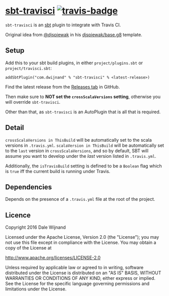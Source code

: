 # [sbt-travisci][] [![travis-badge][]](https://travis-ci.org/dwijnand/sbt-travisci)

[sbt-travisci]: https://github.com/dwijnand/sbt-travisci
[travis-badge]: https://travis-ci.org/dwijnand/sbt-travisci.svg?branch=master

`sbt-travisci` is an [sbt](http://www.scala-sbt.org/) plugin to integrate with Travis CI.

Original idea from [@djspiewak][] in his [djspiewak/base.g8][] template.

[@djspiewak]: https://github.com/djspiewak
[djspiewak/base.g8]: https://github.com/djspiewak/base.g8/blob/d75ba6e1628517124bd867d190373ee777814354/src/main/g8/build.sbt

## Setup

Add this to your sbt build plugins, in either `project/plugins.sbt` or `project/travisci.sbt`:

    addSbtPlugin("com.dwijnand" % "sbt-travisci" % <latest-release>)

Find the latest release from the [Releases tab](https://github.com/dwijnand/sbt-travisci/releases) in GitHub.

Then make sure to **NOT set the `crossScalaVersions` setting**, otherwise you will override `sbt-travisci`.

Other than that, as `sbt-travisci` is an AutoPlugin that is all that is required.

## Detail

`crossScalaVersions in ThisBuild` will be automatically set to the scala versions in `.travis.yml`.  `scalaVersion in ThisBuild` will be automatically set to the `last` version in `crossScalaVersions`, and so by default, SBT will assume you want to develop under the *last* version listed in `.travis.yml`.

Additionally, the `isTravisBuild` setting is defined to be a `Boolean` flag which is `true` iff the current build is running under Travis.

## Dependencies

Depends on the presence of a `.travis.yml` file at the root of the project.

## Licence

Copyright 2016 Dale Wijnand

Licensed under the Apache License, Version 2.0 (the "License");
you may not use this file except in compliance with the License.
You may obtain a copy of the License at

  http://www.apache.org/licenses/LICENSE-2.0

Unless required by applicable law or agreed to in writing, software
distributed under the License is distributed on an "AS IS" BASIS,
WITHOUT WARRANTIES OR CONDITIONS OF ANY KIND, either express or implied.
See the License for the specific language governing permissions and
limitations under the License.
